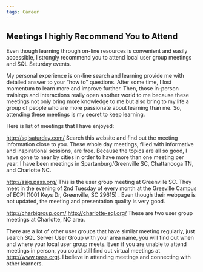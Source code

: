 ```yaml
---
tags: Career
---
```


## Meetings I highly Recommend You to Attend


Even though learning through on-line resources is convenient and easily accessible, I strongly recommend you to attend local user group meetings and SQL Saturday events.


My personal experience is on-line search and learning  provide me with detailed answer to your “how to” questions. After some time, I lost momentum  to learn more and improve further.  Then, those in-person trainings and interactions really open another world to me because these meetings not only bring more knowledge to me but also bring to my life a group of people who are more passionate about learning than me. So, attending these meetings is my secret to keep learning.

Here is list of meetings that I have enjoyed:

http://sqlsaturday.com/   Search this website and find out the meeting information close to you. These whole day meetings, filled with informative and inspirational sessions, are free. Because the topics are all so good, I have gone to near by cities in order to have more than one meeting per year. I have been meetings in Spartanburg/Greenville SC, Chattanooga TN, and Charlotte NC.

http://ssig.pass.org/    This is the user group meeting at Greenville SC. They meet in the evening of 2nd Tuesday of every month at the Greeville Campus of ECPI (1001 Keys Dr, Greenville, SC 29615) . Even though their webpage is not updated, the meeting and presentation quality is very good.

http://charbigroup.com/      http://charlotte-sql.org/    These are two user group meetings at Charlotte, NC area.

There are a lot of other user groups that have similar meeting regularly, just search SQL Server User Group with your area name, you will find out when and where your local user group meets. Even if you are unable to attend meetings in person, you could still find out virtual meetings at http://www.pass.org/. I believe in attending meetings and connecting with other learners.
